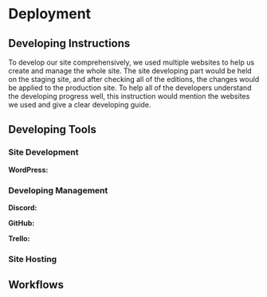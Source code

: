 # Deployment
## Developing Instructions
To develop our site comprehensively, we used multiple websites to help us create and manage the whole site. The site developing part would be held on the staging site, and after checking all of the editions, the changes would be applied to the production site. To help all of the developers understand the developing progress well, this instruction would mention the websites we used and give a clear developing guide. 
## Developing Tools
### Site Development
**WordPress:** 
### Developing Management
**Discord:** 

**GitHub:** 

**Trello:** 
### Site Hosting
## Workflows
